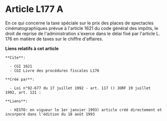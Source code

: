 # Article L177 A

En ce qui concerne la taxe spéciale sur le prix des places de spectacles cinématographiques prévue à l'article 1621 du code
général des impôts, le droit de reprise de l'administration s'exerce dans le délai fixé par l'article L. 176 en matière de
taxes sur le chiffre d'affaires.

**Liens relatifs à cet article**

	**Cite**:

	  - CGI 1621
	  - CGI Livre des procédures fiscales L176

	**Créé par**:

	  - Loi n°92-677 du 17 juillet 1992 - art. 117 () JORF 19 juillet 1992, art. 121 :

	**Liens**:

	  - HISTO: en vigueur le 1er janvier 1993) article créé directement et incorporé dans l'édition du 18 août 1993
